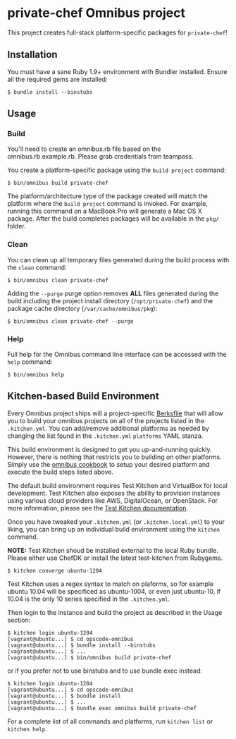 private-chef Omnibus project
============================
This project creates full-stack platform-specific packages for
`private-chef`!

Installation
------------
You must have a sane Ruby 1.9+ environment with Bundler installed. Ensure all
the required gems are installed:

```shell
$ bundle install --binstubs
```

Usage
-----
### Build

You'll need to create an omnibus.rb file based on the
omnibus.rb.example.rb.  Please grab credentials from teampass.


You create a platform-specific package using the `build project` command:

```shell
$ bin/omnibus build private-chef
```

The platform/architecture type of the package created will match the platform
where the `build project` command is invoked. For example, running this command
on a MacBook Pro will generate a Mac OS X package. After the build completes
packages will be available in the `pkg/` folder.

### Clean

You can clean up all temporary files generated during the build process with
the `clean` command:

```shell
$ bin/omnibus clean private-chef
```

Adding the `--purge` purge option removes __ALL__ files generated during the
build including the project install directory (`/opt/private-chef`) and
the package cache directory (`/var/cache/omnibus/pkg`):

```shell
$ bin/omnibus clean private-chef --purge
```

### Help

Full help for the Omnibus command line interface can be accessed with the
`help` command:

```shell
$ bin/omnibus help
```

Kitchen-based Build Environment
-------------------------------
Every Omnibus project ships will a project-specific
[Berksfile](http://berkshelf.com/) that will allow you to build your omnibus projects on all of the projects listed
in the `.kitchen.yml`. You can add/remove additional platforms as needed by
changing the list found in the `.kitchen.yml` `platforms` YAML stanza.

This build environment is designed to get you up-and-running quickly. However,
there is nothing that restricts you to building on other platforms. Simply use
the [omnibus cookbook](https://github.com/opscode-cookbooks/omnibus) to setup
your desired platform and execute the build steps listed above.

The default build environment requires Test Kitchen and VirtualBox for local
development. Test Kitchen also exposes the ability to provision instances using
various cloud providers like AWS, DigitalOcean, or OpenStack. For more
information, please see the [Test Kitchen documentation](http://kitchen.ci).

Once you have tweaked your `.kitchen.yml` (or `.kitchen.local.yml`) to your
liking, you can bring up an individual build environment using the `kitchen`
command.

**NOTE:** Test Kitchen shoud be installed external to the local Ruby bundle.
Please either use ChefDK or install the latest test-kitchen from Rubygems.

```shell
$ kitchen converge ubuntu-1204
```

Test Kitchen uses a regex syntax to match on plaforms, so for example ubuntu 10.04
will be specificed as ubuntu-1004, or even just ubuntu-10, if 10.04 is the
only 10 series specified in the `.kitchen.yml`.

Then login to the instance and build the project as described in the Usage
section:

```shell
$ kitchen login ubuntu-1204
[vagrant@ubuntu...] $ cd opscode-omnibus
[vagrant@ubuntu...] $ bundle install --binstubs
[vagrant@ubuntu...] $ ...
[vagrant@ubuntu...] $ bin/omnibus build private-chef
```
or if you prefer not to use binstubs and to use bundle exec instead:

```shell
$ kitchen login ubuntu-1204
[vagrant@ubuntu...] $ cd opscode-omnibus
[vagrant@ubuntu...] $ bundle install
[vagrant@ubuntu...] $ ...
[vagrant@ubuntu...] $ bundle exec omnibus build private-chef
```

For a complete list of all commands and platforms, run `kitchen list` or
`kitchen help`.
